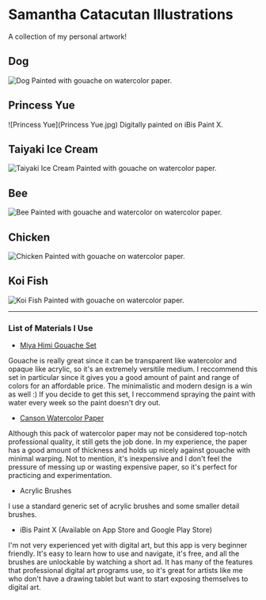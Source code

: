 # Samantha Catacutan Illustrations
A collection of my personal artwork!
## Dog
![Dog](dog[1].jpg)
Painted with gouache on watercolor paper.
## Princess Yue
![Princess Yue](Princess Yue.jpg)
Digitally painted on iBis Paint X.
## Taiyaki Ice Cream
![Taiyaki Ice Cream](icecream[1].JPG)
Painted with gouache on watercolor paper.
## Bee
![Bee](bee[1].JPG)
Painted with gouache and watercolor on watercolor paper.
## Chicken
![Chicken](chicken[2].JPG)
Painted with gouache on watercolor paper.
## Koi Fish
![Koi Fish](koifish[1].jpg)
Painted with gouache on watercolor paper.

---

### List of Materials I Use
- [Miya Himi Gouache Set](https://www.amazon.com/Gouache-Portable-Students-Watercolor-Painting/dp/B086TRRD7V/ref=sr_1_2_sspa?crid=2XW2HR3L96SZQ&dchild=1&keywords=miya+himi+gouache&qid=1602515195&sprefix=miya+himi%2Caps%2C223&sr=8-2-spons&psc=1&spLa=ZW5jcnlwdGVkUXVhbGlmaWVyPUEyU08zUVk0MTZaVlROJmVuY3J5cHRlZElkPUEwMTAyNDM5TzdVWVdSODU4VEVRJmVuY3J5cHRlZEFkSWQ9QTA0MzI5NjFPQlZPWjhaUzkxNE8md2lkZ2V0TmFtZT1zcF9hdGYmYWN0aW9uPWNsaWNrUmVkaXJlY3QmZG9Ob3RMb2dDbGljaz10cnVl)

Gouache is really great since it can be transparent like watercolor and opaque like acrylic, so it's an extremely versitile medium. I reccommend this set in particular since it gives you a good amount of paint and range of colors for an affordable price. The minimalistic and modern design is a win as well :) If you decide to get this set, I reccommend spraying the paint with water every week so the paint doesn't dry out.

- [Canson Watercolor Paper](https://www.amazon.com/Canson-Watercolor-Textured-Charcoal-100510941/dp/B004M59O4C/ref=sr_1_2?dchild=1&keywords=canson+watercolor+paper&qid=1602515486&sr=8-2)

Although this pack of watercolor paper may not be considered top-notch professional quality, it still gets the job done. In my experience, the paper has a good amount of thickness and holds up nicely against gouache with minimal warping. Not to mention, it's inexpensive and I don't feel the pressure of messing up or wasting expensive paper, so it's perfect for practicing and experimentation.

- Acrylic Brushes

I use a standard generic set of acrylic brushes and some smaller detail brushes.

- iBis Paint X (Available on App Store and Google Play Store)

I'm not very experienced yet with digital art, but this app is very beginner friendly. It's easy to learn how to use and navigate, it's free, and all the brushes are unlockable by watching a short ad. It has many of the features that professional digital art programs use, so it's great for artists like me who don't have a drawing tablet but want to start exposing themselves to digital art.

